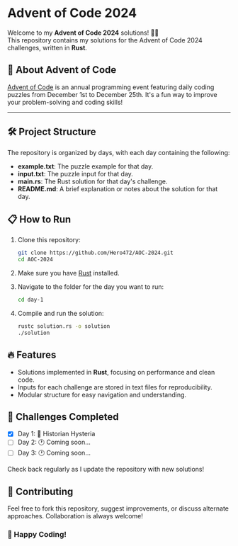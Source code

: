 # Advent of Code 2024

Welcome to my **Advent of Code 2024** solutions! 🎄✨  
This repository contains my solutions for the Advent of Code 2024 challenges, written in **Rust**.

## 🚀 About Advent of Code
[Advent of Code](https://adventofcode.com/) is an annual programming event featuring daily coding puzzles from December 1st to December 25th. It's a fun way to improve your problem-solving and coding skills!

---

## 🛠️ Project Structure
The repository is organized by days, with each day containing the following:

- **example.txt**: The puzzle example for that day.
- **input.txt**: The puzzle input for that day.
- **main.rs**: The Rust solution for that day's challenge.
- **README.md**: A brief explanation or notes about the solution for that day.

## 📋 How to Run
1. Clone this repository:
   ```bash
   git clone https://github.com/Hero472/AOC-2024.git
   cd AOC-2024
   ```

2. Make sure you have [Rust](https://www.rust-lang.org/) installed.

3. Navigate to the folder for the day you want to run:
   ```bash
   cd day-1
   ```

4. Compile and run the solution:
   ```bash
   rustc solution.rs -o solution
   ./solution
   ```

## 🔥 Features
- Solutions implemented in **Rust**, focusing on performance and clean code.
- Inputs for each challenge are stored in text files for reproducibility.
- Modular structure for easy navigation and understanding.

## 🌟 Challenges Completed
- [x] Day 1: 🎯 Historian Hysteria
- [ ] Day 2: 🕐 Coming soon...
- [ ] Day 3: 🕐 Coming soon...

Check back regularly as I update the repository with new solutions!

## 🤝 Contributing
Feel free to fork this repository, suggest improvements, or discuss alternate approaches. Collaboration is always welcome!

### 🎉 Happy Coding!